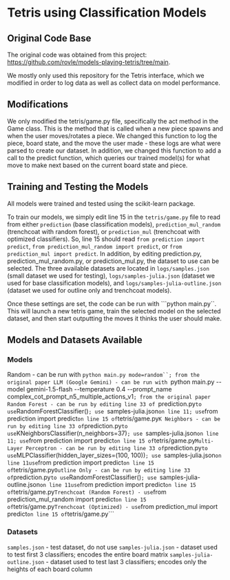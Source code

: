 # Tetris using Classification Models

## Original Code Base

The original code was obtained from this project: https://github.com/rovle/models-playing-tetris/tree/main.

We mostly only used this repository for the Tetris interface, which we modified in order to log data as well as collect data on model performance.

## Modifications

We only modified the tetris/game.py file, specifically the act method in the Game class. This is the method that is called when a new piece spawns and when the user moves/rotates a piece. We changed this function to log the piece, board state, and the move the user made - these logs are what were parsed to create our dataset. In addition, we changed this function to add a call to the predict function, which queries our trained model(s) for what move to make next based on the current board state and piece.

## Training and Testing the Models

All models were trained and tested using the scikit-learn package.

To train our models, we simply edit line 15 in the ```tetris/game.py``` file to read from either ```prediction``` (base classification models), ```prediction_mul_random``` (trenchcoat with random forest), or ```prediction_mul``` (trenchcoat with optimized classifiers). So, line 15 should read ```from prediction import predict```, ```from prediction_mul_random import predict```, or ```from prediction_mul import predict```. In addition, by editing prediction.py, prediction_mul_random.py, or prediction_mul.py, the dataset to use can be selected. The three available datasets are located in ```logs/samples.json``` (small dataset we used for testing), ```logs/samples-julia.json``` (dataset we used for base classification models), and ```logs/samples-julia-outline.json``` (dataset we used for outline only and trenchcoat models).

Once these settings are set, the code can be run with ```python main.py``. This will launch a new tetris game, train the selected model on the selected dataset, and then start outputting the moves it thinks the user should make.

## Models and Datasets Available
### Models
Random - can be run with ```python main.py mode=random``; from the original paper
LLM (Google Gemini) - can be run with ```python main.py --model gemini-1.5-flash --temperature 0.4 --prompt_name complex_cot_prompt_n5_multiple_actions_v1```; from the original paper
Random Forest - can be run by editing line 33 of ```prediction.py``` to use ```RandomForestClassifier()```; use ```samples-julia.json``` on line 11; use ```from prediction import predict``` on line 15 of ```tetris/game.py```
K Neighbors - can be run by editing line 33 of ```prediction.py``` to use ```KNeighborsClassifier(n_neighbors=37)```; use ```samples-julia.json``` on line 11; use ```from prediction import predict``` on line 15 of ```tetris/game.py```
Multi-Layer Perceptron - can be run by editing line 33 of ```prediction.py``` to use ```MLPClassifier(hidden_layer_sizes=(100, 100))```; use ```samples-julia.json``` on line 11use ```from prediction import predict``` on line 15 of ```tetris/game.py```
Outline Only - can be run by editing line 33 of ```prediction.py``` to use ```RandomForestClassifier()```; use ```samples-julia-outline.json``` on line 11use ```from prediction import predict``` on line 15 of ```tetris/game.py```
Trenchcoat (Random Forest) - use ```from prediction_mul_random import predict``` on line 15 of ```tetris/game.py```
Trenchcoat (Optimized) - use ```from prediction_mul import predict``` on line 15 of ```tetris/game.py```

### Datasets
```samples.json``` - test dataset, do not use
```samples-julia.json``` - dataset used to test first 3 classifiers; encodes the entire board matrix
```samples-julia-outline.json``` - dataset used to test last 3 classifiers; encodes only the heights of each board column

